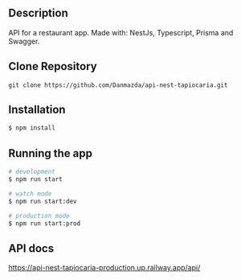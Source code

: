 
## Description

API for a restaurant app. Made with: NestJs, Typescript, Prisma and Swagger.

## Clone Repository

``git clone https://github.com/Danmazda/api-nest-tapiocaria.git``

## Installation

```bash
$ npm install
```

## Running the app

```bash
# development
$ npm run start

# watch mode
$ npm run start:dev

# production mode
$ npm run start:prod
```

## API docs

https://api-nest-tapiocaria-production.up.railway.app/api/


